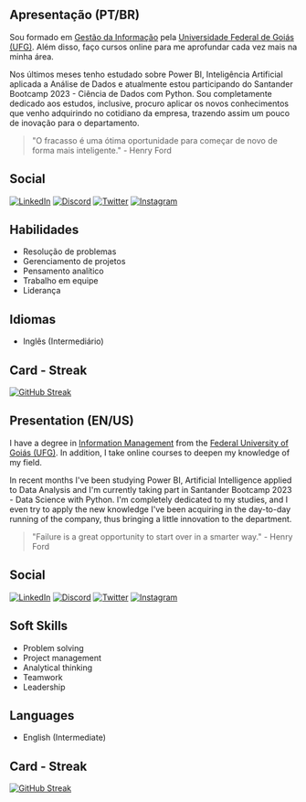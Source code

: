 ## Apresentação (PT/BR)
Sou formado em [Gestão da Informação](https://gestaodainformacao.fic.ufg.br/) pela [Universidade Federal de Goiás (UFG)](https://ufg.br/). Além disso, faço cursos online para me aprofundar cada vez mais na minha área.

Nos últimos meses tenho estudado sobre Power BI, Inteligência Artificial aplicada a Análise de Dados e atualmente estou participando do Santander Bootcamp 2023 - Ciência de Dados com Python. Sou completamente dedicado aos estudos, inclusive, procuro aplicar os novos conhecimentos que venho adquirindo no cotidiano da empresa, trazendo assim um pouco de inovação para o departamento.

> "O fracasso é uma ótima oportunidade para começar de novo de forma mais inteligente." - Henry Ford

## Social
[![LinkedIn](https://img.shields.io/badge/LinkedIn-000?style=for-the-badge&logo=linkedin&logoColor=0E76A8)](https://www.linkedin.com/in/igor-neiva-gest%C3%A3o-da-informa%C3%A7%C3%A3o/)
[![Discord](https://img.shields.io/badge/Discord-000?style=for-the-badge&logo=discord)](https://www.discord.com/in/igorneiva/)
[![Twitter](https://img.shields.io/badge/Twitter-000?style=for-the-badge&logo=twitter)](https://twitter.com/Darvenssauro)
[![Instagram](https://img.shields.io/badge/Instagram-000?style=for-the-badge&logo=instagram)](https://www.instagram.com/darvenadcarry/)

## Habilidades
- Resolução de problemas
- Gerenciamento de projetos
- Pensamento analítico
- Trabalho em equipe
- Liderança

## Idiomas
- Inglês (Intermediário)

## Card - Streak
[![GitHub Streak](https://streak-stats.demolab.com?user=Data-Darven&theme=dark&border_radius=6&locale=pt_BR)](https://git.io/streak-stats)

## Presentation (EN/US)
I have a degree in [Information Management](https://gestaodainformacao.fic.ufg.br/) from the [Federal University of Goiás (UFG)](https://ufg.br/). In addition, I take online courses to deepen my knowledge of my field.

In recent months I've been studying Power BI, Artificial Intelligence applied to Data Analysis and I'm currently taking part in Santander Bootcamp 2023 - Data Science with Python. I'm completely dedicated to my studies, and I even try to apply the new knowledge I've been acquiring in the day-to-day running of the company, thus bringing a little innovation to the department.

> "Failure is a great opportunity to start over in a smarter way." - Henry Ford

## Social
[![LinkedIn](https://img.shields.io/badge/LinkedIn-000?style=for-the-badge&logo=linkedin&logoColor=0E76A8)](https://www.linkedin.com/in/igor-neiva-gest%C3%A3o-da-informa%C3%A7%C3%A3o/)
[![Discord](https://img.shields.io/badge/Discord-000?style=for-the-badge&logo=discord)](https://www.discord.com/in/igorneiva/)
[![Twitter](https://img.shields.io/badge/Twitter-000?style=for-the-badge&logo=twitter)](https://twitter.com/Darvenssauro)
[![Instagram](https://img.shields.io/badge/Instagram-000?style=for-the-badge&logo=instagram)](https://www.instagram.com/darvenadcarry/)

## Soft Skills
- Problem solving
- Project management
- Analytical thinking
- Teamwork
- Leadership

## Languages
- English (Intermediate)

## Card - Streak
[![GitHub Streak](https://streak-stats.demolab.com?user=Data-Darven&theme=dark&border_radius=6)](https://git.io/streak-stats)

